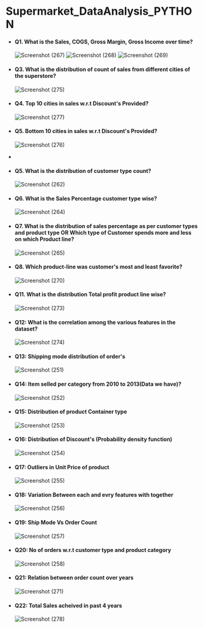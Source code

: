 # Supermarket_DataAnalysis_PYTHON

- #### Q1. What is the Sales, COGS, Gross Margin, Gross Income over time?
  ![Screenshot (267)](https://github.com/user-attachments/assets/2893334a-8a90-4668-bfb4-8ab4079a5e3b)
  ![Screenshot (268)](https://github.com/user-attachments/assets/7c7b99bc-931b-42f3-a25d-5514ad8195f5)
  ![Screenshot (269)](https://github.com/user-attachments/assets/d0acf6c6-5bd8-48a3-ba06-87daf0694253)
  
- #### Q3. What is the distribution of count of sales from different cities of the superstore?
  ![Screenshot (275)](https://github.com/user-attachments/assets/720fedb4-6b8e-4350-9e2a-79304ac0d2cd)

- #### Q4. Top 10 cities in sales w.r.t Discount's Provided?
  ![Screenshot (277)](https://github.com/user-attachments/assets/a89c0b5b-f120-4084-be45-8a8267544fcd)
  
- #### Q5. Bottom 10 cities in sales w.r.t Discount's Provided?
  ![Screenshot (276)](https://github.com/user-attachments/assets/b5084166-980d-497e-a446-28d82c2afd91)
- 
- #### Q5. What is the distribution of customer type count?
  ![Screenshot (262)](https://github.com/user-attachments/assets/d7565222-2407-4e6a-a842-e8c4a673127d)
  
- #### Q6. What is the Sales Percentage customer type wise?
  ![Screenshot (264)](https://github.com/user-attachments/assets/819a1010-7f5b-4eb9-ab83-05cc70525d00)

- #### Q7. What is the distribution of sales percentage as per customer types and product type OR Which type of Customer spends more and less on which Product line?
  ![Screenshot (265)](https://github.com/user-attachments/assets/bf34b69b-04c2-4680-9b2e-e618b7cec0df)

- #### Q8. Which product-line was customer's most and least favorite?
  ![Screenshot (270)](https://github.com/user-attachments/assets/dd5664a6-4145-4eaf-ae40-771f82d9261e)
  
- #### Q11. What is the distribution Total profit product line wise?
  ![Screenshot (273)](https://github.com/user-attachments/assets/cb96c92a-9132-45f6-b1a4-6b30f60d2ce8)
  
- #### Q12: What is the correlation among the various features in the dataset?
  ![Screenshot (274)](https://github.com/user-attachments/assets/79a4d1c4-89f7-4125-b99c-02705bb8d434)

- #### Q13: Shipping mode distribution of order's
  ![Screenshot (251)](https://github.com/user-attachments/assets/05c8c4ec-f8c9-4222-be10-2fe24bc368c1)

- #### Q14: Item selled per category from 2010 to 2013(Data we have)?
  ![Screenshot (252)](https://github.com/user-attachments/assets/70eb6d55-2e34-4582-97a7-b7eb302d146e)

- #### Q15: Distribution of product Container type
  ![Screenshot (253)](https://github.com/user-attachments/assets/296eae9e-60d1-40f7-bce3-a83ecba04aeb)
  
- #### Q16: Distribution of Discount's (Probability density function)
  ![Screenshot (254)](https://github.com/user-attachments/assets/52fe142f-4953-4ecc-ac0f-d543222f1754)

- #### Q17: Outliers in Unit Price of product
  ![Screenshot (255)](https://github.com/user-attachments/assets/83694e21-c1e7-438b-a152-7795aff37981)

- #### Q18: Variation Between each and evry features with together
  ![Screenshot (256)](https://github.com/user-attachments/assets/77d26807-cc53-40bf-b6ee-f0598393ef0b)

- #### Q19: Ship Mode Vs Order Count
  ![Screenshot (257)](https://github.com/user-attachments/assets/73ab44af-9f0e-4926-a0cf-5ab27b10f8b2)

- #### Q20: No of orders w.r.t customer type and product category
  ![Screenshot (258)](https://github.com/user-attachments/assets/be47cc87-b1f1-4eca-a7ab-c9c3af60cada)
  
- #### Q21: Relation between order count over years
  ![Screenshot (271)](https://github.com/user-attachments/assets/5fcdc930-67f3-4021-98c3-516b38d928d8)

- #### Q22: Total Sales acheived in past 4 years
  ![Screenshot (278)](https://github.com/user-attachments/assets/99d03908-94dc-4fd9-9fe9-b65af9c1e8da)

